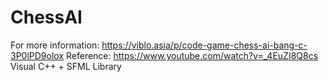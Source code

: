 # ChessAI
For more information: https://viblo.asia/p/code-game-chess-ai-bang-c-3P0lPD9olox
Reference: https://www.youtube.com/watch?v=_4EuZI8Q8cs
Visual C++ + SFML Library
